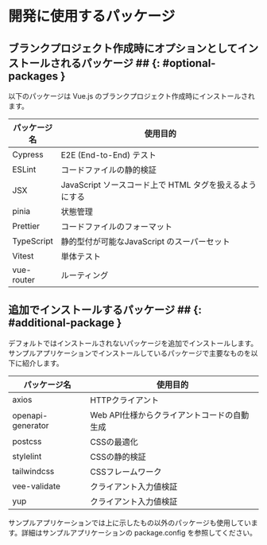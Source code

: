 # 開発に使用するパッケージ

## ブランクプロジェクト作成時にオプションとしてインストールされるパッケージ ## {: #optional-packages }

以下のパッケージは Vue.js のブランクプロジェクト作成時にインストールされます。

|パッケージ名 |使用目的　　　　　　　　　　　　　　　　　　　　　　　　|
|------------|------------------------------------------------------|
|Cypress     |E2E (End-to-End) テスト                               |
|ESLint      |コードファイルの静的検証                               |
|JSX         |JavaScript ソースコード上で HTML タグを扱えるようにする |
|pinia       |状態管理                                              |
|Prettier    |コードファイルのフォーマット                           |
|TypeScript  |静的型付が可能なJavaScript のスーパーセット             |
|Vitest      |単体テスト                                             |
|vue-router  |ルーティング                                           |

## 追加でインストールするパッケージ ## {: #additional-package }

デフォルトではインストールされないパッケージを追加でインストールします。
サンプルアプリケーションでインストールしているパッケージで主要なものを以下に紹介します。

|パッケージ名          |使用目的                                 |
|---------------------|-----------------------------------------|
|axios                |HTTPクライアント                          |
|openapi-generator    |Web API仕様からクライアントコードの自動生成|
|postcss              |CSSの最適化                               |
|stylelint            |CSSの静的検証                             |
|tailwindcss          |CSSフレームワーク                         |
|vee-validate         |クライアント入力値検証                    |
|yup                  |クライアント入力値検証                    |

サンプルアプリケーションでは上に示したもの以外のパッケージも使用しています。詳細はサンプルアプリケーションの package.config を参照してください。
